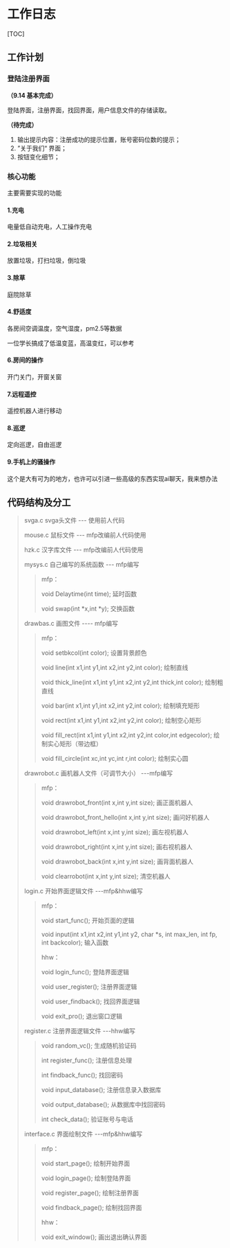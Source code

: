# 工作日志

[TOC]

## 工作计划

### 登陆注册界面

**（9.14 基本完成）**

登陆界面，注册界面，找回界面，用户信息文件的存储读取。

**（待完成）**

1. 输出提示内容：注册成功的提示位置，账号密码位数的提示；
2. ”关于我们“ 界面；
3. 按钮变化细节；

### 核心功能

主要需要实现的功能

#### 1.充电

电量低自动充电，人工操作充电

#### 2.垃圾相关

放置垃圾，打扫垃圾，倒垃圾

#### 3.除草

庭院除草

#### 4.舒适度

各房间空调温度，空气湿度，pm2.5等数据

一位学长搞成了低温变蓝，高温变红，可以参考

#### 6.房间的操作

开门关门，开窗关窗

#### 7.远程遥控

遥控机器人进行移动

#### 8.巡逻

定向巡逻，自由巡逻

#### 9.手机上的骚操作

这个是大有可为的地方，也许可以引进一些高级的东西实现ai聊天，我来想办法



## 代码结构及分工

> svga.c   svga头文件   --- 使用前人代码
>
> mouse.c   鼠标文件  ---  mfp改编前人代码使用
>
> hzk.c   汉字库文件   ---  mfp改编前人代码使用
>
> mysys.c   自己编写的系统函数   --- mfp编写
>
> >mfp：
> >
> >void Delaytime(int time);    延时函数
> >
> >void swap(int *x,int *y);   交换函数
>
> drawbas.c   画图文件   ---- mfp编写
>
> > mfp：
> >
> > void setbkcol(int color);   设置背景颜色
> >
> > void line(int x1,int y1,int x2,int y2,int color);   绘制直线
> >
> > void thick_line(int x1,int y1,int x2,int y2,int thick,int color);   绘制粗直线
> >
> > void bar(int x1,int y1,int x2,int y2,int color);   绘制填充矩形
> >
> > void rect(int x1,int y1,int x2,int y2,int color);   绘制空心矩形
> >
> > void fill_rect(int x1,int y1,int x2,int y2,int color,int edgecolor);   绘制实心矩形（带边框）
> >
> > void fill_circle(int xc,int yc,int r,int color);   绘制实心圆
>
> drawrobot.c   画机器人文件（可调节大小）   ---mfp编写
>
> >mfp：
> >
> >void drawrobot_front(int x,int y,int size);   画正面机器人
> >
> >void drawrobot_front_hello(int x,int y,int size);   画问好机器人
> >
> >void drawrobot_left(int x,int y,int size);   画左视机器人
> >
> >void drawrobot_right(int x,int y,int size);   画右视机器人
> >
> >void drawrobot_back(int x,int y,int size);   画背面机器人
> >
> >void clearrobot(int x,int y,int size);   清空机器人
>
> login.c   开始界面逻辑文件   ---mfp&hhw编写
>
> > mfp：
> >
> > void start_func();   开始页面的逻辑
> >
> > void input(int x1,int x2,int y1,int y2, char *s, int max_len, int fp, int backcolor);   输入函数   
> >
> > hhw：
> >
> > void login_func();   登陆界面逻辑   
> >
> > void user_register();   注册界面逻辑   
> >
> > void user_findback();   找回界面逻辑   
> >
> > void exit_pro();   退出窗口逻辑   
>
> register.c  注册界面逻辑文件   ---hhw编写
>
> > void random_vc();  生成随机验证码
> > 
> > int register_func();  注册信息处理
> > 
> > int findback_func();  找回密码
> > 
> > void input_database();  注册信息录入数据库
> > 
> > void output_database();  从数据库中找回密码
> > 
> > int check_data();  验证账号与电话
> > 
> 
> interface.c   界面绘制文件   ---mfp&hhw编写
>
> > mfp：
> >
> > void start_page();   绘制开始界面
> >
> > void login_page();   绘制登陆界面
> >
> > void register_page();   绘制注册界面
> >
> > void findback_page();   绘制找回界面
> >
> > hhw：
> >
> > void exit_window();   画出退出确认界面

